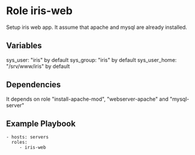 Role iris-web
===============

Setup iris web app. It assume that apache and mysql are already installed.

Variables
---------

sys_user: "iris" by default
sys_group: "iris" by default
sys_user_home: "/srv/www/iris" by default

Dependencies
------------

It depends on role "install-apache-mod", "webserver-apache" and "mysql-server"

Example Playbook
----------------

    - hosts: servers
      roles:
         - iris-web
